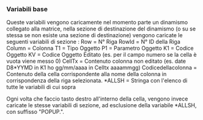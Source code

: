 ### Variabili base

Queste variabili vengono caricamente nel momento parte un dinamismo collegato alla matrice, nella sezione di destinazione del dinamismo (o su se stessa se non esiste una sezione di destinazione) vengono caricate le seguenti variabili di sezione : 
Row = N° Riga
RowId = N° ID della Riga
Column = Colonna
T1 = Tipo Oggetto
P1 = Parametro Oggetto
K1 = Codice Oggetto
KV = Codice Oggetto Editato (es. per il campo numero se la cella è vuota viene messo 0)
CellTx = Contenuto colonna non editato (es. date D8*YYMD in K1 ho gg/mm/aaaa in Celltx aaaammgg)
Codicedellacolonna = Contenuto della cella corrispondente alla nome della colonna in corrispondenza della riga selezionata.
*ALLSH = Stringa con l'elenco di tutte le variabili di cui sopra

Ogni volta che faccio tasto destro all'interno della cella, vengono invece caricate le stesse variabili di sezione, ad esclusione della variabile *ALLSH, con suffisso "POPUP.".
